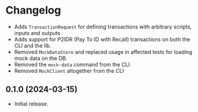 # Changelog

* Adds `TransactionRequest` for defining transactions with arbitrary scripts, inputs and outputs
* Adds support for P2IDR (Pay To ID with Recall) transactions on both the CLI
  and the lib.
* Removed `MockDataStore` and replaced usage in affected tests for loading mock
  data on the DB.
* Removed the `mock-data` command from the CLI
* Removed `MockClient` altogether from the CLI

## 0.1.0 (2024-03-15)

* Initial release.
